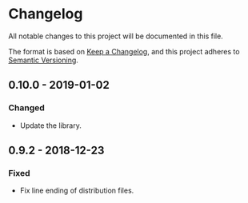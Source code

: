 # Changelog
All notable changes to this project will be documented in this file.

The format is based on [Keep a Changelog](https://keepachangelog.com/en/1.0.0/),
and this project adheres to [Semantic Versioning](https://semver.org/spec/v2.0.0.html).

## 0.10.0 - 2019-01-02
### Changed
- Update the library.

## 0.9.2 - 2018-12-23
### Fixed
- Fix line ending of distribution files.
